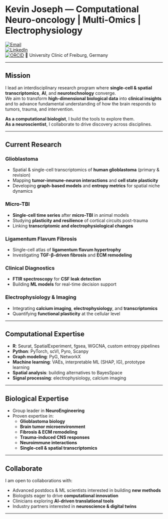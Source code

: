 # Kevin Joseph — Computational Neuro-oncology | Multi-Omics | Electrophysiology

[![Email](https://img.shields.io/badge/Email-kevin.joseph@uniklinik--freiburg.de-blue?logo=gmail)](mailto:kevin.joseph@uniklinik-freiburg.de)  
[![LinkedIn](https://img.shields.io/badge/LinkedIn-Kevin%20Joseph-blue?logo=linkedin)](https://www.linkedin.com/in/josephkevin)  
[![ORCID](https://img.shields.io/badge/ORCID-0000--0001--6317--8736-a6ce39?logo=orcid)](https://orcid.org/0000-0001-6317-8736) 
📍 University Clinic of Freiburg, Germany

---

## Mission

I lead an interdisciplinary research program where **single-cell & spatial transcriptomics**, **AI**, and **neurotechnology** converge.  
We aim to transform **high-dimensional biological data** into **clinical insights** and to advance fundamental understanding of how the brain responds to tumors, trauma, and intervention.

**As a computational biologist**, I build the tools to explore them.  
**As a neuroscientist**, I collaborate to drive discovery across disciplines.

---

## Current Research

### Glioblastoma
- Spatial & single-cell transcriptomics of **human glioblastoma** (primary & revision)
- Mapping **tumor-immune-neuron interactions** and **cell state plasticity**
- Developing **graph-based models** and **entropy metrics** for spatial niche dynamics

### Micro-TBI
- **Single-cell time series** after **micro-TBI** in animal models
- Studying **plasticity and resilience** of cortical circuits post-trauma
- Linking **transcriptomic and electrophysiological changes**

### Ligamentum Flavum Fibrosis
- Single-cell atlas of **ligamentum flavum hypertrophy**
- Investigating **TGF-β-driven fibrosis** and **ECM remodeling**

### Clinical Diagnostics
- **FTIR spectroscopy** for **CSF leak detection**
- Building **ML models** for real-time decision support

### Electrophysiology & Imaging
- Integrating **calcium imaging**, **electrophysiology**, and **transcriptomics**
- Quantifying **functional plasticity** at the cellular level

---

## Computational Expertise

- **R**: Seurat, SpatialExperiment, fgsea, WGCNA, custom entropy pipelines
- **Python**: PyTorch, scVI, Pyro, Scanpy
- **Graph modeling**: PyG, NetworkX
- **Machine learning**: VAEs, interpretable ML (SHAP, IG), prototype learning
- **Spatial analysis**: building alternatives to BayesSpace
- **Signal processing**: electrophysiology, calcium imaging

---

## Biological Expertise

- Group leader in **NeuroEngineering**  
- Proven expertise in:
  - **Glioblastoma biology**
  - **Brain tumor microenvironment**
  - **Fibrosis & ECM remodeling**
  - **Trauma-induced CNS responses**
  - **Neuroimmune interactions**
  - **Single-cell & spatial transcriptomics**

---

## Collaborate

I am open to collaborations with:
- Advanced postdocs & ML scientists interested in building **new methods**  
- Biologists eager to drive **computational innovation**  
- Clinicians exploring **AI-driven translational tools**  
- Industry partners interested in **neuroscience & digital twins**

---
